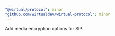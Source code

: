 ```yaml
---
"@wirtual/protocol": minor
"github.com/wirtualdev/wirtual-protocol": minor
---
```


Add media encryption options for SIP.
